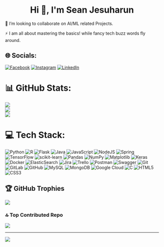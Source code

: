 <h1 align="center">Hi 👋, I'm Sean Jesuharun</h1>

<!--- # 💫 About Me:  --->
<!---🔭 I’m currently working on<br> ---> 
👯 I’m looking to collaborate on AI/ML related Projects.<br>
<!---🤝 I’m looking for help with<br> --->
<!---🌱 I’m currently learning<br> --->
<!---💬 Ask me about<br> --->
⚡ I am all about mastering the basics! while fancy tech buzz words fly around.

## 🌐 Socials:
[![Facebook](https://img.shields.io/badge/Facebook-%231877F2.svg?logo=Facebook&logoColor=white)](https://facebook.com/SeanJesuharun) [![Instagram](https://img.shields.io/badge/Instagram-%23E4405F.svg?logo=Instagram&logoColor=white)](https://instagram.com/sean_jesuharun) [![LinkedIn](https://img.shields.io/badge/LinkedIn-%230077B5.svg?logo=linkedin&logoColor=white)](https://linkedin.com/in/sean-jesuharun) 

# 📊 GitHub Stats:
![](https://github-readme-stats.vercel.app/api?username=sean-jesuharun&theme=dark&hide_border=true&include_all_commits=true&count_private=true)<br/>
![](https://github-readme-streak-stats.herokuapp.com/?user=sean-jesuharun&theme=dark&hide_border=true)<br/>
![](https://github-readme-stats.vercel.app/api/top-langs/?username=sean-jesuharun&theme=dark&hide_border=true&include_all_commits=true&count_private=true&layout=compact)

# 💻 Tech Stack:
![Python](https://img.shields.io/badge/python-3670A0?style=plastic&logo=python&logoColor=ffdd54) ![R](https://img.shields.io/badge/r-%23276DC3.svg?style=plastic&logo=r&logoColor=white) ![Flask](https://img.shields.io/badge/flask-%23000.svg?style=plastic&logo=flask&logoColor=white) ![Java](https://img.shields.io/badge/java-%23ED8B00.svg?style=plastic&logo=openjdk&logoColor=white) ![JavaScript](https://img.shields.io/badge/javascript-%23323330.svg?style=plastic&logo=javascript&logoColor=%23F7DF1E) ![NodeJS](https://img.shields.io/badge/node.js-6DA55F?style=plastic&logo=node.js&logoColor=white) ![Spring](https://img.shields.io/badge/spring-%236DB33F.svg?style=plastic&logo=spring&logoColor=white) ![TensorFlow](https://img.shields.io/badge/TensorFlow-%23FF6F00.svg?style=plastic&logo=TensorFlow&logoColor=white) ![scikit-learn](https://img.shields.io/badge/scikit--learn-%23F7931E.svg?style=plastic&logo=scikit-learn&logoColor=white) ![Pandas](https://img.shields.io/badge/pandas-%23150458.svg?style=plastic&logo=pandas&logoColor=white) ![NumPy](https://img.shields.io/badge/numpy-%23013243.svg?style=plastic&logo=numpy&logoColor=white) ![Matplotlib](https://img.shields.io/badge/Matplotlib-%23ffffff.svg?style=plastic&logo=Matplotlib&logoColor=black) ![Keras](https://img.shields.io/badge/Keras-%23D00000.svg?style=plastic&logo=Keras&logoColor=white) ![Docker](https://img.shields.io/badge/docker-%230db7ed.svg?style=plastic&logo=docker&logoColor=white) ![ElasticSearch](https://img.shields.io/badge/-ElasticSearch-005571?style=plastic&logo=elasticsearch) ![Jira](https://img.shields.io/badge/jira-%230A0FFF.svg?style=plastic&logo=jira&logoColor=white) ![Trello](https://img.shields.io/badge/Trello-%23026AA7.svg?style=plastic&logo=Trello&logoColor=white) ![Postman](https://img.shields.io/badge/Postman-FF6C37?style=plastic&logo=postman&logoColor=white) ![Swagger](https://img.shields.io/badge/-Swagger-%23Clojure?style=plastic&logo=swagger&logoColor=white) ![Git](https://img.shields.io/badge/git-%23F05033.svg?style=plastic&logo=git&logoColor=white) ![GitLab](https://img.shields.io/badge/gitlab-%23181717.svg?style=plastic&logo=gitlab&logoColor=white) ![GitHub](https://img.shields.io/badge/github-%23121011.svg?style=plastic&logo=github&logoColor=white) ![MySQL](https://img.shields.io/badge/mysql-4479A1.svg?style=plastic&logo=mysql&logoColor=white) ![MongoDB](https://img.shields.io/badge/MongoDB-%234ea94b.svg?style=plastic&logo=mongodb&logoColor=white) ![Google Cloud](https://img.shields.io/badge/GoogleCloud-%234285F4.svg?style=plastic&logo=google-cloud&logoColor=white) ![C](https://img.shields.io/badge/c-%2300599C.svg?style=plastic&logo=c&logoColor=white) ![HTML5](https://img.shields.io/badge/html5-%23E34F26.svg?style=plastic&logo=html5&logoColor=white) ![CSS3](https://img.shields.io/badge/css3-%231572B6.svg?style=plastic&logo=css3&logoColor=white)

## 🏆 GitHub Trophies
![](https://github-profile-trophy.vercel.app/?username=sean-jesuharun&theme=dark&no-frame=true&no-bg=false&margin-w=4)

### 🔝 Top Contributed Repo
![](https://github-contributor-stats.vercel.app/api?username=sean-jesuharun&limit=5&theme=dark&combine_all_yearly_contributions=true)

---
[![](https://visitcount.itsvg.in/api?id=sean-jesuharun&icon=6&color=0)](https://visitcount.itsvg.in)

<!-- Proudly created with GPRM ( https://gprm.itsvg.in ) -->
